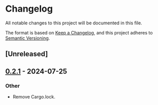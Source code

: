 # Changelog
All notable changes to this project will be documented in this file.

The format is based on [Keep a Changelog](https://keepachangelog.com/en/1.0.0/),
and this project adheres to [Semantic Versioning](https://semver.org/spec/v2.0.0.html).

## [Unreleased]

## [0.2.1](https://github.com/kixelated/web-transport-rs/compare/web-transport-proto-v0.2.0...web-transport-proto-v0.2.1) - 2024-07-25

### Other
- Remove Cargo.lock.
